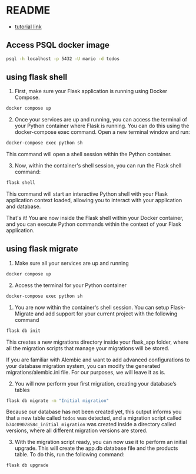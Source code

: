 # README

- [tutorial link](https://dev.to/yactouat/flask-postgres-sqlalchemy-migrations-dockerized-intro-2f8p)

## Access PSQL docker image

```bash
psql -h localhost -p 5432 -U mario -d todos
```

## using flask shell

1. First, make sure your Flask application is running using Docker Compose.

```bash
docker compose up
```

2.  Once your services are up and running, you can access the terminal of your Python container where Flask is running. You can do this using the docker-compose exec command. Open a new terminal window and run:

```bash
docker-compose exec python sh
```

This command will open a shell session within the Python container.

3. Now, within the container's shell session, you can run the Flask shell command:

```bash
flask shell
```

This command will start an interactive Python shell with your Flask application context loaded, allowing you to interact with your application and database.

That's it! You are now inside the Flask shell within your Docker container, and you can execute Python commands within the context of your Flask application.

## using flask migrate

1. Make sure all your services are up and running

```bash
docker compose up
```

2. Access the terminal for your Python container

```bash
docker-compose exec python sh
```

1. You are now within the container's shell session. You can setup Flask-Migrate and add support for your current project with the following command

```bash
flask db init
```

This creates a new migrations directory inside your flask_app folder, where all the migration scripts that manage your migrations will be stored.

If you are familiar with Alembic and want to add advanced configurations to your database migration system, you can modify the generated migrations/alembic.ini file. For our purposes, we will leave it as is.

2. You will now perform your first migration, creating your database’s tables

```bash
flask db migrate -m "Initial migration"
```

Because our database has not been created yet, this output informs you that a new table called `todos` was detected, and a migration script called `b74c0907858c_initial_migration` was created inside a directory called versions, where all different migration versions are stored.

3. With the migration script ready, you can now use it to perform an initial upgrade. This will create the app.db database file and the products table. To do this, run the following command:

```bash
flask db upgrade
```
